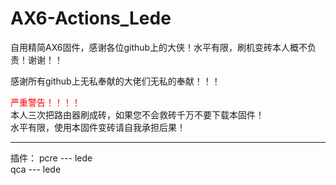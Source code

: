 # AX6-Actions_Lede
自用精简AX6固件，感谢各位github上的大侠！水平有限，刷机变砖本人概不负责！谢谢！！

感谢所有github上无私奉献的大佬们无私的奉献！！！<br>

<font color=red>严重警告！！！！</font><br>
本人三次把路由器刷成砖，如果您不会救砖千万不要下载本固件！<br>
水平有限，使用本固件变砖请自我承担后果！<br>

----------------------------
插件：
pcre --- lede <br>
qca --- lede <br>
